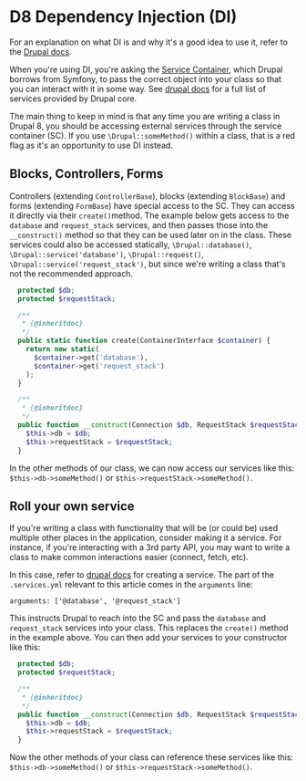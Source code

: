# D8 Dependency Injection \(DI\)

For an explanation on what DI is and why it's a good idea to use it, refer to the [Drupal docs](https://www.drupal.org/docs/8/api/services-and-dependency-injection/services-and-dependency-injection-in-drupal-8).

When you're using DI, you're asking the [Service Container](https://symfonycasts.com/screencast/drupal8-under-the-hood/what-is-the-service-container), which Drupal borrows from Symfony, to pass the correct object into your class so that you can interact with it in some way. See [drupal docs](https://api.drupal.org/api/drupal/services/) for a full list of services provided by Drupal core.

The main thing to keep in mind is that any time you are writing a class in Drupal 8, you should be accessing external services through the service container \(SC\). If you use `\Drupal::someMethod()` within a class, that is a red flag as it's an opportunity to use DI instead.

## Blocks, Controllers, Forms

Controllers \(extending `ControllerBase`\), blocks \(extending `BlockBase`\) and forms \(extending `FormBase`\) have special access to the SC. They can access it directly via their `create()`method. The example below gets access to the `database` and `request_stack` services, and then passes those into the `__construct()` method so that they can be used later on in the class. These services could also be accessed statically, `\Drupal::database()`, `\Drupal::service('database')`, `\Drupal::request()`, `\Drupal::service('request_stack')`, but since we're writing a class that's not the recommended approach.

```php
  protected $db;
  protected $requestStack;

  /**
   * {@inheritdoc}
   */
  public static function create(ContainerInterface $container) {
    return new static(
      $container->get('database'),
      $container->get('request_stack')
    );
  }

  /**
   * {@inheritdoc}
   */
  public function __construct(Connection $db, RequestStack $requestStack) {
    $this->db = $db;
    $this->requestStack = $requestStack;
  }
```

In the other methods of our class, we can now access our services like this: `$this->db->someMethod()` or `$this->requestStack->someMethod()`.

## Roll your own service

If you're writing a class with functionality that will be \(or could be\) used multiple other places in the application, consider making it a service. For instance, if you're interacting with a 3rd party API, you may want to write a class to make common interactions easier \(connect, fetch, etc\).

In this case, refer to [drupal docs](https://www.drupal.org/docs/8/api/services-and-dependency-injection/structure-of-a-service-file) for creating a service. The part of the `.services.yml` relevant to this article comes in the `arguments` line:

```text
arguments: ['@database', '@request_stack']
```

This instructs Drupal to reach into the SC and pass the `database` and `request_stack` services into your class. This replaces the `create()` method in the example above. You can then add your services to your constructor like this:

```php
  protected $db;
  protected $requestStack;

  /**
   * {@inheritdoc}
   */
  public function __construct(Connection $db, RequestStack $requestStack) {
    $this->db = $db;
    $this->requestStack = $requestStack;
  }
```

Now the other methods of your class can reference these services like this: `$this->db->someMethod()` or `$this->requestStack->someMethod()`.

